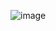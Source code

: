 ![image](https://github.com/davidkoo1/Carsites/assets/57301498/e64cd63b-5f11-425e-a58c-e909e2f7aa18)
